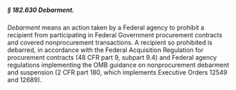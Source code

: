 ##### § 182.630 Debarment. #####

*Debarment* means an action taken by a Federal agency to prohibit a recipient from participating in Federal Government procurement contracts and covered nonprocurement transactions. A recipient so prohibited is debarred, in accordance with the Federal Acquisition Regulation for procurement contracts (48 CFR part 9, subpart 9.4) and Federal agency regulations implementing the OMB guidance on nonprocurement debarment and suspension (2 CFR part 180, which implements Executive Orders 12549 and 12689).